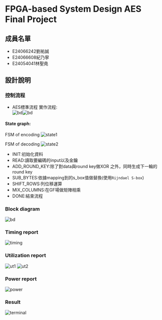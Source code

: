 # FPGA-based System Design AES Final Project

## 成員名單
* E24066242劉祐誠
* E24066608紀乃寧
* E24054041林聖堯

## 設計說明

### 控制流程
* AES標準流程 實作流程:<br>
![bd](./img/flow1_t.png)![bd](./img/flow2_t.png)

#### State graph:

FSM of encoding
![state1](./img/state1.png)

FSM of decoding
![state2](./img/state2.png)


* INIT:初始化資料
* READ:讀取要編碼的input以及金鑰
* ADD_ROUND_KEY:除了對data與round key做XOR 之外，同時生成下一輪的round key
* SUB_BYTES:依據mapping到的s_box值做替換(使用`Rijndael S-box`)　
* SHIFT_ROWS:列位移運算
* MIX_COLUMNS:在GF場做矩陣相乘
* DONE:結束流程

### Block diagram
![bd](./img/bd.PNG)

### Timing report
![timing](./img/timing.PNG)

### Utilization report
![ut1](./img/ut1.png) ![ut2](./img/ut2.PNG)

### Power report
![power](./img/power.PNG)


### Result
![terminal](./img/terminal.PNG)
